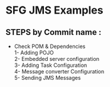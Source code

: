 # SFG JMS Examples

## STEPS by Commit name :
- Check POM & Dependencies  
1- Adding POJO  
2- Embedded server configuration  
3- Adding Task Configuration  
4- Message converter Configuration  
5- Sending JMS Messages  